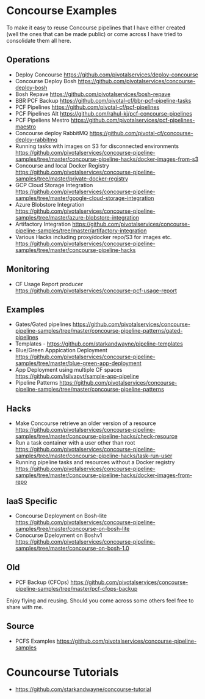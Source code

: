 # Concourse Examples

To make it easy to reuse Concourse pipelines that I have either created (well the ones that can be made public) or come across I have tried to consolidate them all here. 
 

## Operations

* Deploy Concourse https://github.com/pivotalservices/deploy-concourse
* Concourse Deploy Bosh https://github.com/pivotalservices/concourse-deploy-bosh
* Bosh Repave https://github.com/pivotalservices/bosh-repave
* BBR PCF Backup https://github.com/pivotal-cf/bbr-pcf-pipeline-tasks
* PCF Pipelines https://github.com/pivotal-cf/pcf-pipelines
* PCF Pipelines Alt https://github.com/rahul-kj/pcf-concourse-pipelines
* PCF Pipeliens Mestro https://github.com/pivotalservices/pcf-pipelines-maestro
* Concourse deploy RabbitMQ https://github.com/pivotal-cf/concourse-deploy-rabbitmq
* Running tasks with images on S3 for disconnected environments https://github.com/pivotalservices/concourse-pipeline-samples/tree/master/concourse-pipeline-hacks/docker-images-from-s3
* Concourse and local Docker Registry https://github.com/pivotalservices/concourse-pipeline-samples/tree/master/private-docker-registry
* GCP Cloud Storage Integration https://github.com/pivotalservices/concourse-pipeline-samples/tree/master/google-cloud-storage-integration
* Azure Blobstore Integration https://github.com/pivotalservices/concourse-pipeline-samples/tree/master/azure-blobstore-integration
* Artifactory Integration https://github.com/pivotalservices/concourse-pipeline-samples/tree/master/artifactory-integration
* Various Hacks including proxy/docker repo/S3 for images etc. https://github.com/pivotalservices/concourse-pipeline-samples/tree/master/concourse-pipeline-hacks



## Monitoring

* CF Usage Report producer https://github.com/pivotalservices/concourse-pcf-usage-report
 
## Examples
* Gates/Gated pipelines https://github.com/pivotalservices/concourse-pipeline-samples/tree/master/concourse-pipeline-patterns/gated-pipelines
* Templates - https://github.com/starkandwayne/pipeline-templates
* Blue/Green Apppication Deployment https://github.com/pivotalservices/concourse-pipeline-samples/tree/master/blue-green-app-deployment
* App Deployment using multiple CF spaces https://github.com/lsilvapvt/sample-app-pipeline
* Pipeline Patterns https://github.com/pivotalservices/concourse-pipeline-samples/tree/master/concourse-pipeline-patterns


## Hacks
* Make Concourse retrieve an older version of a resource https://github.com/pivotalservices/concourse-pipeline-samples/tree/master/concourse-pipeline-hacks/check-resource
* Run a task container with a user other than root https://github.com/pivotalservices/concourse-pipeline-samples/tree/master/concourse-pipeline-hacks/task-run-user
* Running pipeline tasks and resources without a Docker registry https://github.com/pivotalservices/concourse-pipeline-samples/tree/master/concourse-pipeline-hacks/docker-images-from-repo


## IaaS Specific
* Concourse Deployment on Bosh-lite https://github.com/pivotalservices/concourse-pipeline-samples/tree/master/concourse-on-bosh-lite
* Conocurse Dpeloyment on Boshv1 https://github.com/pivotalservices/concourse-pipeline-samples/tree/master/concourse-on-bosh-1.0


## Old
* PCF Backup (CFOps) https://github.com/pivotalservices/concourse-pipeline-samples/tree/master/pcf-cfops-backup

Enjoy flying and reusing. Should you come across some others feel free to share with me.

## Source
* PCFS Examples https://github.com/pivotalservices/concourse-pipeline-samples

# Councourse Tutorials 

* https://github.com/starkandwayne/concourse-tutorial